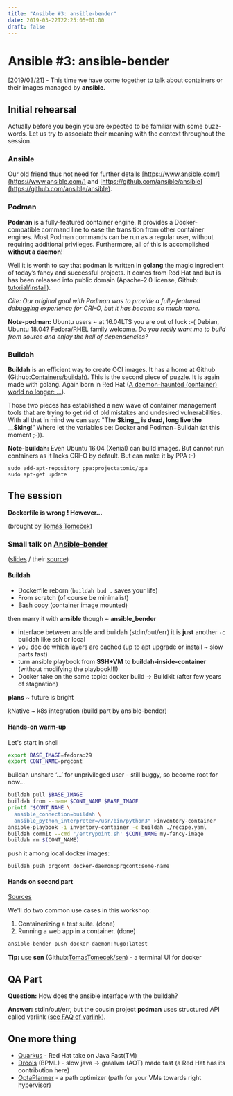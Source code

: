 ```yaml
---
title: "Ansible #3: ansible-bender"
date: 2019-03-22T22:25:05+01:00
draft: false
---
```

# Ansible #3: ansible-bender

[2019/03/21] - This time we have come together to talk about containers or their images managed by __ansible__.

## Initial rehearsal

Actually before you begin you are expected to be familiar with some buzz-words. Let us try to associate their meaning with the context throughout the session.

### Ansible

Our old friend thus not need for further details [https://www.ansible.com/](https://www.ansible.com/) and [https://github.com/ansible/ansible](https://github.com/ansible/ansible).

### Podman 

__Podman__ is a fully-featured container engine. It provides a Docker-compatible command line to ease the transition from other container engines. Most Podman commands can be run as a regular user, without requiring additional privileges. Furthermore, all of this is accomplished __without a daemon__!

Well it is worth to say that podman is written in __golang__ the magic ingredient of today’s fancy and successful projects. It comes from Red Hat and but is has been released into public domain (Apache-2.0 license, Github: [tutorial/install](https://github.com/containers/libpod/blob/master/docs/tutorials/podman_tutorial.md)). 

_Cite: Our original goal with Podman was to provide a fully-featured debugging experience for CRI-O, but it has become so much more._

__Note-podman:__ Ubuntu users ~ at 16.04LTS you are out of luck :-( Debian, Ubuntu 18.04? Fedora/RHEL family welcome. _Do you really want me to build from source and enjoy the hell of dependencies?_

### Buildah

__Buildah__ is an efficient way to create OCI images. It has a home at Github (Github:[Containers/buildah](https://github.com/containers/buildah)). This is the second piece of puzzle. It is again made with golang. Again born in Red Hat ([A daemon-haunted (container) world no longer: ...](https://www.redhat.com/en/blog/daemon-haunted-container-world-no-longer-introducing-buildah-10)).

Those two pieces has established a new wave of container management tools that are trying to get rid of old mistakes and undesired vulnerabilities. With all that in mind we can say: "The __$king__ is dead, long live the __$king__!” Where let the variables be: Docker and Podman+Buildah (at this moment ;-)).

__Note-buildah:__ Even Ubuntu 16.04 (Xenial) can build images. But cannot run containers as it lacks CRI-O by default. But can make it by PPA :-)

```
sudo add-apt-repository ppa:projectatomic/ppa
sudo apt-get update
```

## The session

__Dockerfile is wrong ! However...__

(brought by [Tomáš Tomeček](https://github.com/TomasTomecek))

### Small talk on [Ansible-bender](https://github.com/ansible-community/ansible-bender)

([slides](https://tomastomecek.github.io/speaks/2019-prgcont-ansible-bender/) / their [source](https://github.com/TomasTomecek/speaks/tree/master/2019-prgcont-ansible-bender))

#### Buildah

* Dockerfile reborn (```buildah bud .``` saves your life)
* From scratch (of course be minimalist)
* Bash copy (container image mounted)

then marry it with __ansible__ though ~ __ansible_bender__

* interface between ansible and buildah (stdin/out/err)
it is __just__ another ```-c``` buildah like ssh or local
* you decide which layers are cached (up to apt upgrade or install ~ slow parts fast)
* turn ansible playbook from __SSH+VM__ to __buildah-inside-container__
(without modifying the playbook!!!)
* Docker take on the same topic: docker build -> Buildkit (after few years of stagnation)

__plans__ ~ future is bright

kNative ~ k8s integration (build part by ansible-bender)

#### Hands-on warm-up

Let's start in shell

```bash
export BASE_IMAGE=fedora:29
export CONT_NAME=prgcont
```

buildah unshare ‘...’ for unprivileged user - still buggy, so become root for now...

```bash
buildah pull $BASE_IMAGE
buildah from --name $CONT_NAME $BASE_IMAGE
printf "$CONT_NAME \
  ansible_connection=buildah \
  ansible_python_interpreter=/usr/bin/python3" >inventory-container
ansible-playbook -i inventory-container -c buildah ./recipe.yaml
buildah commit --cmd '/entrypoint.sh' $CONT_NAME my-fancy-image
buildah rm $(CONT_NAME)
```

push it among local docker images:

```
buildah push prgcont docker-daemon:prgcont:some-name
```

#### Hands on second part

[Sources](https://github.com/prgcont/workshop-ansible-containers)


We'll do two common use cases in this workshop:

1. Containerizing a test suite. (done)
2. Running a web app in a container. (done)

```bash 
ansible-bender push docker-daemon:hugo:latest
```

__Tip:__ use __sen__ (Github:[TomasTomecek/sen](https://github.com/TomasTomecek/sen)) - a terminal UI for docker

## QA Part

__Question:__ How does the ansible interface with the buildah?

__Answer:__ stdin/out/err, but the cousin project __podman__ uses structured API  called varlink ([see FAQ of varlink](https://varlink.org/FAQ)).

## One more thing

* [Quarkus](https://quarkus.io/) - Red Hat take on Java Fast(TM)
* [Drools](https://www.drools.org/) (BPML) - slow java -> graalvm (AOT) made fast (a Red Hat has its contribution here)
* [OptaPlanner](https://www.optaplanner.org/) - a path optimizer (path for your VMs towards right hypervisor)

